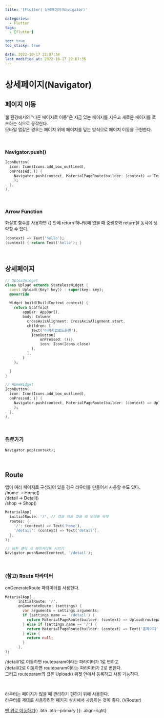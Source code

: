 ```yaml
---
title: '[Flutter] 상세페이지(Navigator)'

categories:
  - Flutter
tags:
  - [flutter]

toc: true
toc_sticky: true

date: 2022-10-17 22:07:34
last_modified_at: 2022-10-17 22:07:36
---
```


# 상세페이지(Navigator)

## 페이지 이동

웹 환경에서의 "다른 페이지로 이동"은 지금 있는 페이지를 지우고 새로운 페이지를 로드하는 식으로 동작한다.<br>
모바일 앱같은 경우는 페이지 위에 페이지를 덮는 방식으로 페이지 이동을 구현한다.

<br>

### Navigator.push()

```dart
IconButton(
  icon: Icon(Icons.add_box_outlined),
  onPressed: () {
    Navigator.push(context, MaterialPageRoute(builder: (context) => Text('새 페이지'))
    );
  },
),
```

<br>

### Arrow Function

화살표 함수를 사용하면 {} 안에 return 하나밖에 없을 때 중괄호와 return을 동시에 생략할 수 있다.

```dart
(context) => Text('hello');
(context) { return Text('hello'); }
```

<br>

## 상세페이지

```dart
// UploadWidget
class Upload extends StatelessWidget {
  const Upload({Key? key}) : super(key: key);
  @override

  Widget build(BuildContext context) {
    return Scaffold(
        appBar: AppBar(),
        body: Column(
          crossAxisAlignment: CrossAxisAlignment.start,
          children: [
            Text('이미지업로드화면'),
            IconButton(
                onPressed: (){},
                icon: Icon(Icons.close)
            ),
          ],
        )
    );

  }
}

// HomeWidget
IconButton(
  icon: Icon(Icons.add_box_outlined),
  onPressed: () {
    Navigator.push(context, MaterialPageRoute(builder: (context) => Upload())
    );
  },
),
```

<br>

### 뒤로가기

```dart
Navigator.pop(context);
```

<br>

## Route

앱이 여러 페이지로 구성되어 있을 경우 라우터를 만들어서 사용할 수도 있다. <br>
/home -> Home()<br>
/detail -> Detail()<br>
/shop -> Shop()

```dart
MaterialApp(
  initialRoute: '/', // 앱을 처음 켰을 때 보여줄 위젯
  routes: {
    '/': (context) => Text('home'),
    '/detail': (context) => Text('detail'),
  },
);

// 버튼 클릭 시 페이지이동 시키기
Navigator.pushNamed(context, '/detail');
```

<br>

### (참고) Route 파라미터

onGenerateRoute 파라미터를 사용한다.

```dart
MaterialApp(
      initialRoute: '/',
      onGenerateRoute: (settings) {
        var arguments = settings.arguments;
        if (settings.name == '/detail') {
          return MaterialPageRoute(builder: (context) => Upload(routeparam : arguments) );
        } else if (settings.name == '/') {
          return MaterialPageRoute(builder: (context) => Text('홈페이지') );
        } else {
          return null;
        }
      },
);
```

/detail/1로 이동하면 routeparam이라는 파라미터가 1로 변하고<br>
/detail/2로 이동하면 routeparam이라는 파라미터가 2로 변한다. <br>
그리고 routeparam의 값은 Upload() 위젯 안에서 등록하고 사용 가능하다.

<br>

라우터는 페이지가 많을 때 관리하기 편하기 위해 사용한다. <br>
라우터를 제대로 사용하려면 패키지 설치해서 사용하는 것이 좋다. (VRouter)

[맨 위로 이동하기](#){: .btn .btn--primary }{: .align-right}
